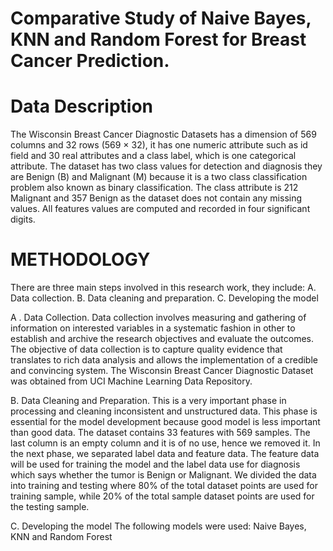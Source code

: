 # Comparative Study of Naive Bayes, KNN and Random Forest for Breast Cancer Prediction.

# Data Description
The Wisconsin Breast Cancer Diagnostic Datasets has a dimension of 569 columns and 32 rows (569 × 32), it has one numeric attribute such as id field and 30 real attributes and a class label, which is one categorical attribute. The dataset has two class
values for detection and diagnosis they are Benign (B) and Malignant (M) because it is a two class classification problem also known as binary classification. The class attribute is 212 Malignant and 357 Benign as the dataset does not contain any
missing values. All features values are computed and recorded in four significant digits.

# METHODOLOGY
There are three main steps involved in this
research work, they include:
A. Data collection.
B. Data cleaning and preparation.
C. Developing the model

A . Data Collection.
Data collection involves measuring and gathering of information on interested variables in a systematic fashion in other to establish and archive the research objectives and evaluate the outcomes. The objective of data collection is to capture quality
evidence that translates to rich data analysis and allows the implementation of a credible and convincing system. The Wisconsin Breast Cancer Diagnostic Dataset was obtained from UCI Machine Learning Data Repository.

B. Data Cleaning and Preparation.
This is a very important phase in processing and cleaning inconsistent and unstructured data. This phase is essential for the model development because good model is less important than good data. The dataset contains 33 features with 569 samples. The
last column is an empty column and it is of no use, hence we removed it. In the next phase, we separated label data and feature data. The feature data will be used for training the model and the label data use for diagnosis which says whether the tumor is Benign or Malignant.  We divided the data into training and testing where 80% of the total dataset points are used for training
sample, while 20% of the total sample dataset points are used for the testing sample.

C. Developing the model
The following models were used: Naive Bayes, KNN and Random Forest
